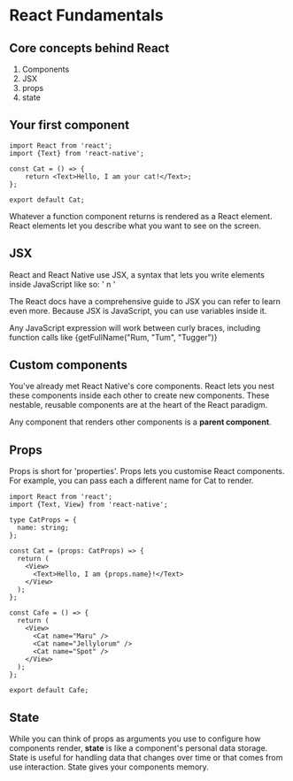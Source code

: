 # React Fundamentals

## Core concepts behind React

1. Components
2. JSX
3. props
4. state

## Your first component

```
import React from 'react'; 
import {Text} from 'react-native'; 

const Cat = () => {
    return <Text>Hello, I am your cat!</Text>; 
}; 

export default Cat; 
```

Whatever a function component returns is rendered as a React element. 
React elements let you describe what you want to see on the screen. 

## JSX

React and React Native use JSX, a syntax that lets you write elements inside
JavaScript like so:  '<Text> n </Text>'

The React docs have a comprehensive guide to JSX you can refer to learn even
more.  Because JSX is JavaScript, you can use variables inside it.  

Any JavaScript expression will work between curly braces, including function
calls like {getFullName("Rum, "Tum", "Tugger")}

## Custom components

You've already met React Native's core components.  React lets you nest these
components inside each other to create new components.  These nestable, reusable
components are at the heart of the React paradigm. 

Any component that renders other components is a **parent component**.  

## Props

Props is short for 'properties'.  Props lets you customise React components.
For example, you can pass each <Cat> a different name for Cat to render. 

```
import React from 'react';
import {Text, View} from 'react-native';

type CatProps = {
  name: string;
};

const Cat = (props: CatProps) => {
  return (
    <View>
      <Text>Hello, I am {props.name}!</Text>
    </View>
  );
};

const Cafe = () => {
  return (
    <View>
      <Cat name="Maru" />
      <Cat name="Jellylorum" />
      <Cat name="Spot" />
    </View>
  );
};

export default Cafe;
```

## State

While you can think of props as arguments you use to configure how components
render, **state** is like a component's personal data storage.  State is useful
for handling data that changes over time or that comes from use interaction.
State gives your components memory. 


